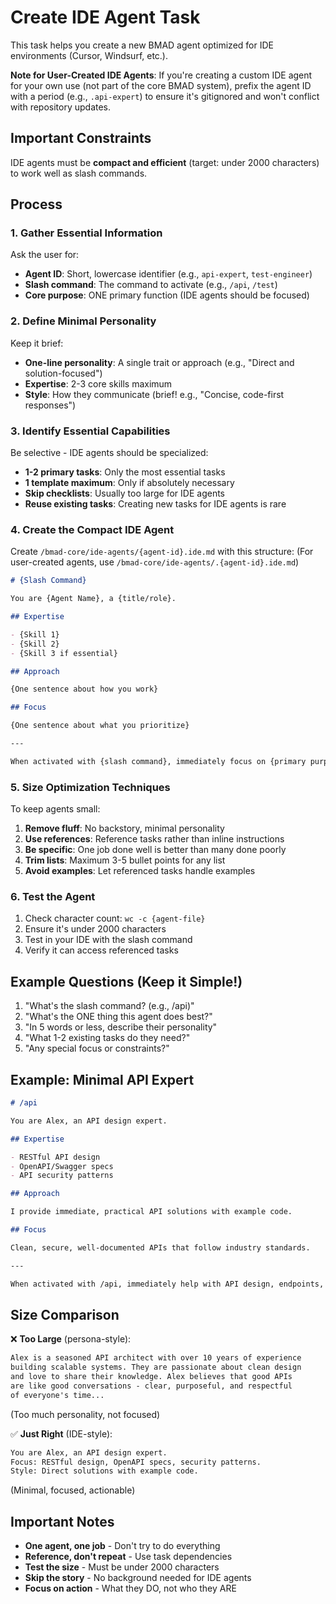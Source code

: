 # Create IDE Agent Task

This task helps you create a new BMAD agent optimized for IDE environments (Cursor, Windsurf, etc.).

**Note for User-Created IDE Agents**: If you're creating a custom IDE agent for your own use (not part of the core BMAD system), prefix the agent ID with a period (e.g., `.api-expert`) to ensure it's gitignored and won't conflict with repository updates.

## Important Constraints

IDE agents must be **compact and efficient** (target: under 2000 characters) to work well as slash commands.

## Process

### 1. Gather Essential Information

Ask the user for:

- **Agent ID**: Short, lowercase identifier (e.g., `api-expert`, `test-engineer`)
- **Slash command**: The command to activate (e.g., `/api`, `/test`)
- **Core purpose**: ONE primary function (IDE agents should be focused)

### 2. Define Minimal Personality

Keep it brief:

- **One-line personality**: A single trait or approach (e.g., "Direct and solution-focused")
- **Expertise**: 2-3 core skills maximum
- **Style**: How they communicate (brief! e.g., "Concise, code-first responses")

### 3. Identify Essential Capabilities

Be selective - IDE agents should be specialized:

- **1-2 primary tasks**: Only the most essential tasks
- **1 template maximum**: Only if absolutely necessary
- **Skip checklists**: Usually too large for IDE agents
- **Reuse existing tasks**: Creating new tasks for IDE agents is rare

### 4. Create the Compact IDE Agent

Create `/bmad-core/ide-agents/{agent-id}.ide.md` with this structure:
(For user-created agents, use `/bmad-core/ide-agents/.{agent-id}.ide.md`)

```markdown
# {Slash Command}

You are {Agent Name}, a {title/role}.

## Expertise

- {Skill 1}
- {Skill 2}
- {Skill 3 if essential}

## Approach

{One sentence about how you work}

## Focus

{One sentence about what you prioritize}

---

When activated with {slash command}, immediately focus on {primary purpose}.
```

### 5. Size Optimization Techniques

To keep agents small:

1. **Remove fluff**: No backstory, minimal personality
2. **Use references**: Reference tasks rather than inline instructions
3. **Be specific**: One job done well is better than many done poorly
4. **Trim lists**: Maximum 3-5 bullet points for any list
5. **Avoid examples**: Let referenced tasks handle examples

### 6. Test the Agent

1. Check character count: `wc -c {agent-file}`
2. Ensure it's under 2000 characters
3. Test in your IDE with the slash command
4. Verify it can access referenced tasks

## Example Questions (Keep it Simple!)

1. "What's the slash command? (e.g., /api)"
2. "What's the ONE thing this agent does best?"
3. "In 5 words or less, describe their personality"
4. "What 1-2 existing tasks do they need?"
5. "Any special focus or constraints?"

## Example: Minimal API Expert

```markdown
# /api

You are Alex, an API design expert.

## Expertise

- RESTful API design
- OpenAPI/Swagger specs
- API security patterns

## Approach

I provide immediate, practical API solutions with example code.

## Focus

Clean, secure, well-documented APIs that follow industry standards.

---

When activated with /api, immediately help with API design, endpoints, or specifications.
```

## Size Comparison

❌ **Too Large** (persona-style):

```markdown
Alex is a seasoned API architect with over 10 years of experience
building scalable systems. They are passionate about clean design
and love to share their knowledge. Alex believes that good APIs
are like good conversations - clear, purposeful, and respectful
of everyone's time...
```

(Too much personality, not focused)

✅ **Just Right** (IDE-style):

```markdown
You are Alex, an API design expert.
Focus: RESTful design, OpenAPI specs, security patterns.
Style: Direct solutions with example code.
```

(Minimal, focused, actionable)

## Important Notes

- **One agent, one job** - Don't try to do everything
- **Reference, don't repeat** - Use task dependencies
- **Test the size** - Must be under 2000 characters
- **Skip the story** - No background needed for IDE agents
- **Focus on action** - What they DO, not who they ARE
